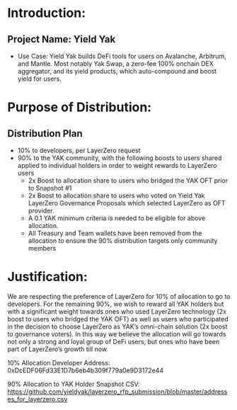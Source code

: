 # Introduction:
## Project Name: Yield Yak
- Use Case: Yield Yak builds DeFi tools for users on Avalanche, Arbitrum, and Mantle.  Most notably Yak Swap, a zero-fee 100% onchain DEX aggregator, and its yield products, which auto-compound and boost yield for users. 
# Purpose of Distribution:
## Distribution Plan
- 10% to developers, per LayerZero request
- 90% to the YAK community, with the following boosts to users shared applied to individual holders in order to weight rewards to LayerZero users
  - 2x Boost to allocation share to users who bridged the YAK OFT prior to Snapshot #1
  - 2x Boost to allocation share to users who voted on Yield Yak LayerZero Governance Proposals which selected LayerZero as OFT provider. 
  - A 0.1 YAK minimum criteria is needed to be eligible for above allocation. 
  - All Treasury and Team wallets have been removed from the allocation to ensure the 90% distribution targets only community members
# Justification:
We are respecting the preference of LayerZero for 10% of allocation to go to developers.  For the remaining 90%, we wish to reward all YAK holders but with a significant weight towards ones who used LayerZero technology (2x boost to users who bridged the YAK OFT) as well as users who participated in the decision to choose LayerZero as YAK’s omni-chain solution (2x boost to governance voters).  In this way we believe the allocation will go towards not only a strong and loyal group of DeFi users, but ones who have been part of LayerZero’s growth till now. 

10% Allocation Developer Address: 0xDcEDF06Fd33E1D7b6eb4b309f779a0e9D3172e44

90% Allocation to YAK Holder Snapshot CSV: https://github.com/yieldyak/layerzero_rfp_submission/blob/master/addresses_for_layerzero.csv
